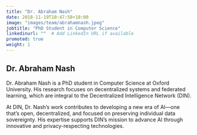 ```yaml
---
title: "Dr. Abraham Nash"
date: 2018-11-19T10:47:58+10:00
image: "images/team/abrahamnash.jpeg"
jobtitle: "PhD Student in Computer Science"
linkedinurl: ""  # Add LinkedIn URL if available
promoted: true
weight: 1
---
```


## Dr. Abraham Nash

Dr. Abraham Nash is a PhD student in Computer Science at Oxford University. His research focuses on decentralized systems and federated learning, which are integral to the Decentralized Intelligence Network (DIN).

At DIN, Dr. Nash’s work contributes to developing a new era of AI—one that’s open, decentralized, and focused on preserving individual data sovereignty. His expertise supports DIN’s mission to advance AI through innovative and privacy-respecting technologies.
